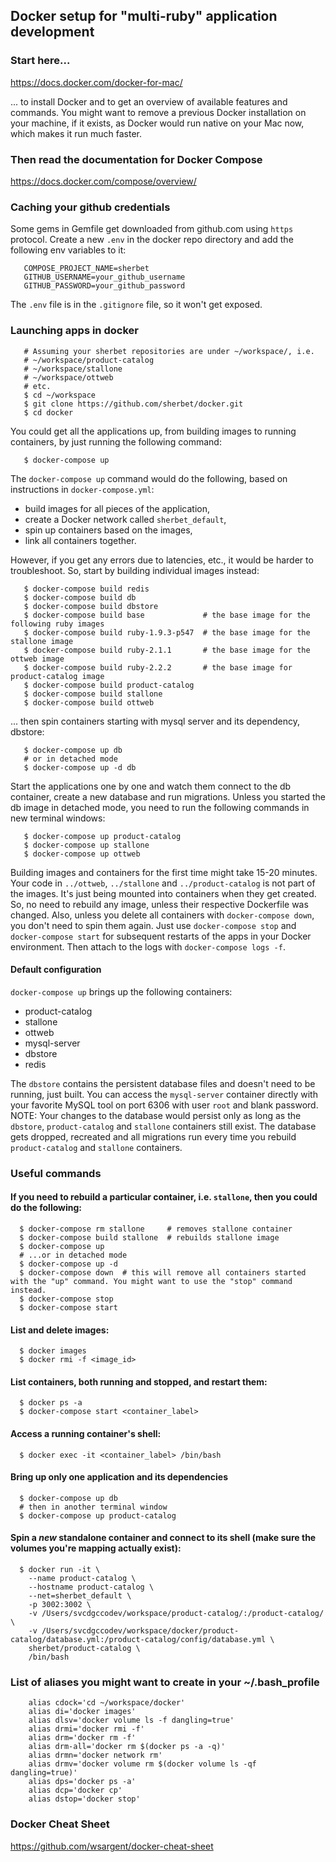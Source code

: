 ## Docker setup for "multi-ruby" application development

### Start here...

https://docs.docker.com/docker-for-mac/

... to install Docker and to get an overview of available features and commands. You might want to remove a previous Docker installation on your machine, if it exists, as Docker would run native on your Mac now, which makes it run much faster.

### Then read the documentation for Docker Compose

https://docs.docker.com/compose/overview/

### Caching your github credentials

Some gems in Gemfile get downloaded from github.com using `https` protocol. Create a new `.env` in the docker repo directory and add the following env variables to it:

       COMPOSE_PROJECT_NAME=sherbet
       GITHUB_USERNAME=your_github_username
       GITHUB_PASSWORD=your_github_password

The `.env` file is in the `.gitignore` file, so it won't get exposed.

### Launching apps in docker

       # Assuming your sherbet repositories are under ~/workspace/, i.e.
       # ~/workspace/product-catalog
       # ~/workspace/stallone
       # ~/workspace/ottweb
       # etc.
       $ cd ~/workspace
       $ git clone https://github.com/sherbet/docker.git
       $ cd docker

You could get all the applications up, from building images to running containers, by just running the following command:

       $ docker-compose up

The `docker-compose up` command would do the following, based on instructions in `docker-compose.yml`:
 - build images for all pieces of the application,
 - create a Docker network called `sherbet_default`,
 - spin up containers based on the images,
 - link all containers together.

However, if you get any errors due to latencies, etc., it would be harder to troubleshoot. So, start by building individual images instead:

       $ docker-compose build redis
       $ docker-compose build db
       $ docker-compose build dbstore
       $ docker-compose build base             # the base image for the following ruby images
       $ docker-compose build ruby-1.9.3-p547  # the base image for the stallone image
       $ docker-compose build ruby-2.1.1       # the base image for the ottweb image
       $ docker-compose build ruby-2.2.2       # the base image for product-catalog image
       $ docker-compose build product-catalog
       $ docker-compose build stallone
       $ docker-compose build ottweb

... then spin containers starting with mysql server and its dependency, dbstore:

       $ docker-compose up db
       # or in detached mode
       $ docker-compose up -d db

Start the applications one by one and watch them connect to the db container, create a new database and run migrations. Unless you started the db image in detached mode, you need to run the following commands in new terminal windows:

       $ docker-compose up product-catalog
       $ docker-compose up stallone
       $ docker-compose up ottweb

Building images and containers for the first time might take 15-20 minutes. Your code in `../ottweb`, `../stallone` and `../product-catalog` is not part of the images. It's just being mounted into containers when they get created. So, no need to rebuild any image, unless their respective Dockerfile was changed. Also, unless you delete all containers with `docker-compose down`, you don't need to spin them again. Just use `docker-compose stop` and `docker-compose start` for subsequent restarts of the apps in your Docker environment. Then attach to the logs with `docker-compose logs -f`.

#### Default configuration

`docker-compose up` brings up the following containers:

- product-catalog
- stallone
- ottweb
- mysql-server
- dbstore
- redis

The `dbstore` contains the persistent database files and doesn't need to be running, just built. You can access the `mysql-server` container directly with your favorite MySQL tool on port 6306 with user `root` and blank password. NOTE: Your changes to the database would persist only as long as the `dbstore`, `product-catalog` and  `stallone` containers still exist. The database gets dropped, recreated and all migrations run every time you rebuild `product-catalog` and  `stallone` containers.

### Useful commands

#### If you need to rebuild a particular container, i.e. `stallone`, then you could do the following:

      $ docker-compose rm stallone     # removes stallone container
      $ docker-compose build stallone  # rebuilds stallone image
      $ docker-compose up
      # ...or in detached mode
      $ docker-compose up -d
      $ docker-compose down  # this will remove all containers started with the "up" command. You might want to use the "stop" command instead.
      $ docker-compose stop
      $ docker-compose start

#### List and delete images:

      $ docker images
      $ docker rmi -f <image_id>

#### List containers, both running and stopped, and restart them:

      $ docker ps -a
      $ docker-compose start <container_label>

#### Access a running container's shell:

      $ docker exec -it <container_label> /bin/bash

#### Bring up only one application and its dependencies

      $ docker-compose up db
      # then in another terminal window
      $ docker-compose up product-catalog

#### Spin a _new_ standalone container and connect to its shell (make sure the volumes you're mapping actually exist):

      $ docker run -it \
        --name product-catalog \
        --hostname product-catalog \
        --net=sherbet_default \
        -p 3002:3002 \
        -v /Users/svcdgccodev/workspace/product-catalog/:/product-catalog/ \
        -v /Users/svcdgccodev/workspace/docker/product-catalog/database.yml:/product-catalog/config/database.yml \
        sherbet/product-catalog \
        /bin/bash

### List of aliases you might want to create in your ~/.bash_profile

        alias cdock='cd ~/workspace/docker'
        alias di='docker images'
        alias dlsv='docker volume ls -f dangling=true'
        alias drmi='docker rmi -f'
        alias drm='docker rm -f'
        alias drm-all='docker rm $(docker ps -a -q)'
        alias drmn='docker network rm'
        alias drmv='docker volume rm $(docker volume ls -qf dangling=true)'
        alias dps='docker ps -a'
        alias dcp='docker cp'
        alias dstop='docker stop'

### Docker Cheat Sheet

https://github.com/wsargent/docker-cheat-sheet


